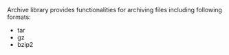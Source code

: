 Archive library provides functionalities for archiving files including following formats:
* tar
* gz
* bzip2